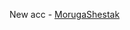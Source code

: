 

<!--
**Morugar/Morugar** is a ✨ _special_ ✨ repository because its `README.md` (this file) appears on your GitHub profile.

Here are some ideas to get you started:

-->



New acc - [MorugaShestak](https://github.com/MorugaShestak)
